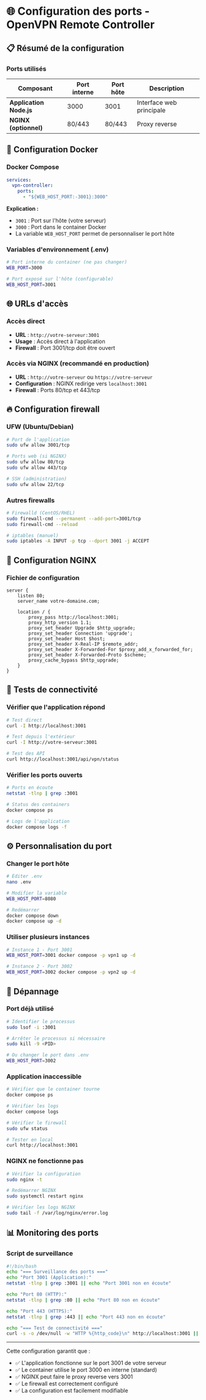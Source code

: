 # 🌐 Configuration des ports - OpenVPN Remote Controller

## 📋 Résumé de la configuration

### Ports utilisés

| Composant | Port interne | Port hôte | Description |
|-----------|-------------|-----------|-------------|
| **Application Node.js** | 3000 | 3001 | Interface web principale |
| **NGINX (optionnel)** | 80/443 | 80/443 | Proxy reverse |

## 🔧 Configuration Docker

### Docker Compose
```yaml
services:
  vpn-controller:
    ports:
      - "${WEB_HOST_PORT:-3001}:3000"
```

**Explication :**
- `3001` : Port sur l'hôte (votre serveur)
- `3000` : Port dans le container Docker
- La variable `WEB_HOST_PORT` permet de personnaliser le port hôte

### Variables d'environnement (.env)
```bash
# Port interne du container (ne pas changer)
WEB_PORT=3000

# Port exposé sur l'hôte (configurable)
WEB_HOST_PORT=3001
```

## 🌐 URLs d'accès

### Accès direct
- **URL** : `http://votre-serveur:3001`
- **Usage** : Accès direct à l'application
- **Firewall** : Port 3001/tcp doit être ouvert

### Accès via NGINX (recommandé en production)
- **URL** : `http://votre-serveur` ou `https://votre-serveur`
- **Configuration** : NGINX redirige vers `localhost:3001`
- **Firewall** : Ports 80/tcp et 443/tcp

## 🔥 Configuration firewall

### UFW (Ubuntu/Debian)
```bash
# Port de l'application
sudo ufw allow 3001/tcp

# Ports web (si NGINX)
sudo ufw allow 80/tcp
sudo ufw allow 443/tcp

# SSH (administration)
sudo ufw allow 22/tcp
```

### Autres firewalls
```bash
# Firewalld (CentOS/RHEL)
sudo firewall-cmd --permanent --add-port=3001/tcp
sudo firewall-cmd --reload

# iptables (manuel)
sudo iptables -A INPUT -p tcp --dport 3001 -j ACCEPT
```

## 🔧 Configuration NGINX

### Fichier de configuration
```nginx
server {
    listen 80;
    server_name votre-domaine.com;
    
    location / {
        proxy_pass http://localhost:3001;
        proxy_http_version 1.1;
        proxy_set_header Upgrade $http_upgrade;
        proxy_set_header Connection 'upgrade';
        proxy_set_header Host $host;
        proxy_set_header X-Real-IP $remote_addr;
        proxy_set_header X-Forwarded-For $proxy_add_x_forwarded_for;
        proxy_set_header X-Forwarded-Proto $scheme;
        proxy_cache_bypass $http_upgrade;
    }
}
```

## 🧪 Tests de connectivité

### Vérifier que l'application répond
```bash
# Test direct
curl -I http://localhost:3001

# Test depuis l'extérieur
curl -I http://votre-serveur:3001

# Test des API
curl http://localhost:3001/api/vpn/status
```

### Vérifier les ports ouverts
```bash
# Ports en écoute
netstat -tlnp | grep :3001

# Status des containers
docker compose ps

# Logs de l'application
docker compose logs -f
```

## ⚙️ Personnalisation du port

### Changer le port hôte
```bash
# Éditer .env
nano .env

# Modifier la variable
WEB_HOST_PORT=8080

# Redémarrer
docker compose down
docker compose up -d
```

### Utiliser plusieurs instances
```bash
# Instance 1 - Port 3001
WEB_HOST_PORT=3001 docker compose -p vpn1 up -d

# Instance 2 - Port 3002  
WEB_HOST_PORT=3002 docker compose -p vpn2 up -d
```

## 🚨 Dépannage

### Port déjà utilisé
```bash
# Identifier le processus
sudo lsof -i :3001

# Arrêter le processus si nécessaire
sudo kill -9 <PID>

# Ou changer le port dans .env
WEB_HOST_PORT=3002
```

### Application inaccessible
```bash
# Vérifier que le container tourne
docker compose ps

# Vérifier les logs
docker compose logs

# Vérifier le firewall
sudo ufw status

# Tester en local
curl http://localhost:3001
```

### NGINX ne fonctionne pas
```bash
# Vérifier la configuration
sudo nginx -t

# Redémarrer NGINX
sudo systemctl restart nginx

# Vérifier les logs NGINX
sudo tail -f /var/log/nginx/error.log
```

## 📊 Monitoring des ports

### Script de surveillance
```bash
#!/bin/bash
echo "=== Surveillance des ports ==="
echo "Port 3001 (Application):"
netstat -tlnp | grep :3001 || echo "Port 3001 non en écoute"

echo "Port 80 (HTTP):"
netstat -tlnp | grep :80 || echo "Port 80 non en écoute"

echo "Port 443 (HTTPS):"
netstat -tlnp | grep :443 || echo "Port 443 non en écoute"

echo "=== Test de connectivité ==="
curl -s -o /dev/null -w "HTTP %{http_code}\n" http://localhost:3001 || echo "Application inaccessible"
```

---

Cette configuration garantit que :
- ✅ L'application fonctionne sur le port 3001 de votre serveur
- ✅ Le container utilise le port 3000 en interne (standard)
- ✅ NGINX peut faire le proxy reverse vers 3001
- ✅ Le firewall est correctement configuré
- ✅ La configuration est facilement modifiable
